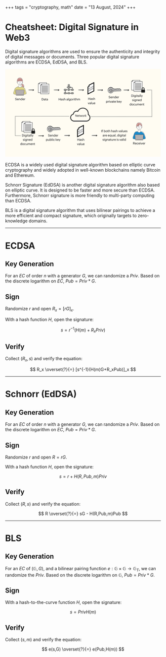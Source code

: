 +++
tags = "cryptography, math"
date = "13 August, 2024"
+++

# Cheatsheet: Digital Signature in Web3

Digital signature algorithms are used to ensure the authenticity and integrity of digital messages or documents. Three popular digital signature algorithms are ECDSA, EdDSA, and BLS.

![Digital Signature from Zoho WorkDrive](./dsa.png)

ECDSA is a widely used digital signature algorithm based on elliptic curve cryptography and widely adopted in well-known blockchains namely Bitcoin and Ethereum.

Schnorr Signature (EdDSA) is another digital signature algorithm also based on elliptic curve. It is designed to be faster and more secure than ECDSA. Furthermore, Schnorr signature is more friendly to multi-party computing than ECDSA.

BLS is a digital signature algorithm that uses bilinear pairings to achieve a more efficient and compact signature, which originally targets to zero-knowledge domains.

---

# ECDSA

## Key Generation

For an $EC$ of order $n$ with a generator $G$, we can randomize a $Priv$. Based on the discrete logarithm on $EC$, $Pub = Priv*G$.

## Sign

Randomize $r$ and open $R_x=[rG]_x$.

With a hash function $H$, open the signature:

$$
s = r^{-1}(H(m)+R_xPriv)
$$

## Verify

Collect $(R_x,s)$ and verify the equation:

$$
R_x \overset{?}{=} [s^{-1}(H(m)G+R_xPub)]_x
$$

---

# Schnorr (EdDSA)

## Key Generation

For an $EC$ of order $n$ with a generator $G$, we can randomize a $Priv$. Based on the discrete logarithm on $EC$, $Pub = Priv*G$.

## Sign

Randomize $r$ and open $R=rG$.

With a hash function $H$, open the signature:

$$
s = r + H(R,Pub,m)Priv
$$

## Verify

Collect $(R,s)$ and verify the equation:

$$
R \overset{?}{=} sG - H(R,Pub,m)Pub
$$

---

# BLS

## Key Generation

For an $EC$ of $(\mathbb{G},G)$, and a bilinear pairing function $e: \mathbb{G} \times \mathbb{G} \rightarrow \mathbb{G}_T$, we can randomize the $Priv$. Based on the discrete logarithm on $\mathbb{G}$, $Pub = Priv*G$.

## Sign

With a hash-to-the-curve function $H$, open the signature:

$$
s=PrivH(m)
$$

## Verify

Collect $(s,m)$ and verify the equation:

$$
e(s,G) \overset{?}{=} e(Pub,H(m))
$$
